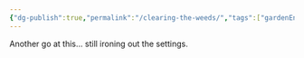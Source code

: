 ```yaml
---
{"dg-publish":true,"permalink":"/clearing-the-weeds/","tags":["gardenEntry"],"noteIcon":"","created":"2024-12-13T21:17:16.549+01:00"}
---
```


Another go at this... still ironing out the settings. 